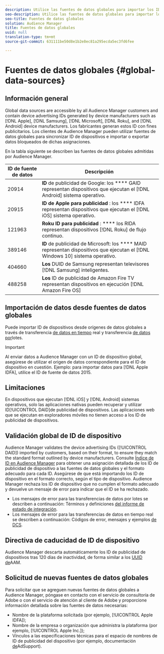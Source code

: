 ```yaml
---
description: Utilice las fuentes de datos globales para importar los ID de publicidad de dispositivos.
seo-description: Utilice las fuentes de datos globales para importar los ID de publicidad de dispositivos.
seo-title: Fuentes de datos globales
solution: Audience Manager
title: Fuentes de datos globales
uuid: null
translation-type: tm+mt
source-git-commit: 631111be50d8e1b2e8ec81a295ecda5ec3fd6fee

---
```



# Fuentes de datos globales {#global-data-sources}

## Información general

Global data sources are accessible by all Audience Manager customers and contain device advertising IDs generated by device manufacturers such as [!DNL Apple], [!DNL Samsung], [!DNL Microsoft], [!DNL Roku], and [!DNL Android] device manufacturers. Los fabricantes generan estos ID con fines publicitarios. Los clientes de Audience Manager pueden utilizar fuentes de datos globales para sincronizar ID de dispositivos e importar o exportar datos bloqueados de dichas asignaciones.

En la tabla siguiente se describen las fuentes de datos globales admitidas por Audience Manager.

| ID de fuente de datos | Descripción |
|---|---|
| 20914 | **ID** de publicidad de Google: los **** GAID representan dispositivos que ejecutan el [!DNL Android] sistema operativo. |
| 20915 | **ID de Apple para publicidad** : los **** IDFA representan dispositivos que ejecutan el [!DNL iOS] sistema operativo. |
| 121963 | **Roku ID para publicidad** : **** los RIDA representan dispositivos [!DNL Roku] de flujo continuo. |
| 389146 | **ID** de publicidad de Microsoft: los **** MAID representan dispositivos que ejecutan el [!DNL Windows 10] sistema operativo. |
| 404660 | **Los** DUID de Samsung representan televisores [!DNL Samsung] inteligentes. |
| 488258 | **Los** ID de publicidad de Amazon Fire TV representan dispositivos en ejecución [!DNL Amazon Fire OS] |

## Importación de datos desde fuentes de datos globales

Puede importar ID de dispositivos desde orígenes de datos globales a través de transferencia [de datos en tiempo](../integration/sending-audience-data/real-time-data-integration/real-time-data-transfer.md) real y transferencia [de datos por](../integration/sending-audience-data/batch-data-transfer-explained/batch-data-transfer-explained.md)lotes.

>[!IMPORTANT]
>
>Al enviar datos a Audience Manager con un ID de dispositivo global, asegúrese de utilizar el origen de datos correspondiente para el ID de dispositivo en cuestión. Ejemplo: para importar datos para [!DNL Apple IDFA], utilice el ID de fuente de datos 2015.

## Limitaciones

En dispositivos que ejecutan [!DNL iOS] y [!DNL Android] sistemas operativos, solo las aplicaciones nativas pueden recuperar y utilizar ID[!UICONTROL DAID]de publicidad de dispositivos. Las aplicaciones web que se ejecutan en exploradores móviles no tienen acceso a los ID de publicidad de dispositivos.

## Validación global de ID de dispositivo

Audience Manager validates the device advertising IDs ([!UICONTROL DAID]) imported by customers, based on their format, to ensure they match the standard format outlined by device manufacturers. Consulte [Índice de ID en Audience Manager](../reference/ids-in-aam.md) para obtener una asignación detallada de los ID de publicidad de dispositivo a las fuentes de datos globales y el formato adecuado para cada ID. Asegúrese de que está importando los ID de dispositivo en el formato correcto, según el tipo de dispositivo. Audience Manager rechaza los ID de dispositivo que no cumplen el formato adecuado y devuelve un mensaje de error para indicar que el ID se ha rechazado.

* Los mensajes de error para las transferencias de datos por lotes se describen a continuación: Términos y definiciones [del informe de estado de integración](../reporting/onboarding-status-report.md#report-terms-conditions).
* Los mensajes de error para las transferencias de datos en tiempo real se describen a continuación: Códigos de error, mensajes y ejemplos [de DCS](../api/dcs-intro/dcs-api-reference/dcs-error-codes.md).

## Directiva de caducidad de ID de dispositivo

Audience Manager descarta automáticamente los ID de publicidad de dispositivos tras 120 días de inactividad, de forma similar a los [UUID de](../faq/faq-privacy.md)AAM.

## Solicitud de nuevas fuentes de datos globales

Para solicitar que se agreguen nuevas fuentes de datos globales a Audience Manager, póngase en contacto con el servicio de consultoría de Adobe o con el servicio de atención al cliente de Adobe y proporcione información detallada sobre las fuentes de datos necesarias:

* Nombre de la plataforma solicitada (por ejemplo, [!UICONTROL Apple IDFA]);
* Nombre de la empresa o organización que administra la plataforma (por ejemplo, [!UICONTROL Apple Inc.]);
* Vínculos a las especificaciones técnicas para el espacio de nombres de ID de publicidad del dispositivo (por ejemplo, documentación [de](https://developer.apple.com/documentation/adsupport)AdSupport).